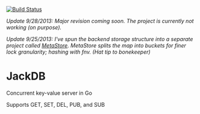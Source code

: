 [![Build Status](https://travis-ci.org/tristanwietsma/jackdb.png)](https://travis-ci.org/tristanwietsma/jackdb)

_Update 9/28/2013: Major revision coming soon. The project is currently not working (on purpose)._

_Update 9/25/2013: I've spun the backend storage structure into a separate project called [MetaStore](https://github.com/tristanwietsma/metastore). MetaStore splits the map into buckets for finer lock granularity; hashing with fnv. (Hat tip to bonekeeper)_

JackDB
======

Concurrent key-value server in Go

Supports GET, SET, DEL, PUB, and SUB
